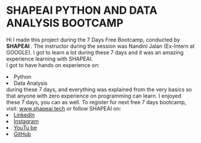 # SHAPEAI PYTHON AND DATA ANALYSIS BOOTCAMP
Hi I made this project during the 7 Days Free Bootcamp, conducted by <b> SHAPEAI
</b>.
The instructor during the session was Nandini Jalan (Ex-Intern at GOOGLE). I got to
learn a lot during these 7 days and it was an amazing experience learning with SHAPEAI.
<br>I got to have hands on experience on:
<li>Python
<li>Data Analysis
<br>during these 7 days, and everything was explained from the very basics so that
anyone with zero experience on programming can learn.
I enjoyed these 7 days, you can as well. To register for next free 7 days bootcamp, visit:
<a href="https://www.shapeai.tech"> www.shapeai.tech</a>
or follow SHAPEAI on:
<li><a href=
"https://in.linkedin.com/company/shapeai">LinkedIn</a>
<li><a href=
"https://www.instagram.com/shape.ai/?hl=en">Instagram</a>
<li><a
href=
"https://www.youtube.com/channel/UCTUvDLTW9meuDXWcbmISPdA">YouTu
be</a>
<li><a href=
"https://github.com/shapeai">GitHub</a>

